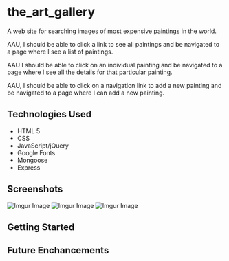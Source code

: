 # the_art_gallery

A web site for searching images of most expensive paintings in the world.

AAU, I should be able to click a link to see all paintings and be navigated to a page where I see a list of paintings.

AAU I should be able to click on an individual painting and be navigated to a page where I see all the details for that particular painting.

AAU, I should be able to click on a navigation link to add a new painting and be navigated to a page where I can add a new painting.

## Technologies Used

- HTML 5
- CSS
- JavaScript/jQuery
- Google Fonts
- Mongoose
- Express

## Screenshots

![Imgur Image](https://imgur.com/XsJ19fd.png)
![Imgur Image](https://imgur.com/a9rM5JO.png)
![Imgur Image](https://imgur.com/IgHQRQy.png)

## Getting Started

## Future Enchancements
